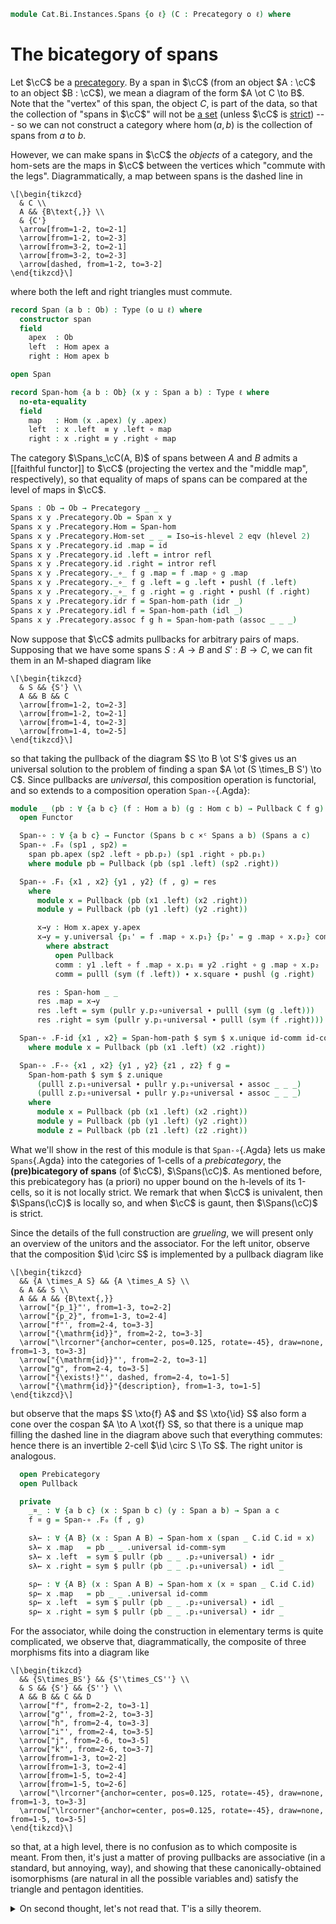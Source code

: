 <!--
```agda
open import Cat.Instances.Functor
open import Cat.Instances.Product
open import Cat.Diagram.Pullback
open import Cat.Bi.Base
open import Cat.Prelude

import Cat.Reasoning
```
-->

```agda
module Cat.Bi.Instances.Spans {o ℓ} (C : Precategory o ℓ) where
```

<!--
```agda
private module C = Cat.Reasoning C
open C
```
-->

# The bicategory of spans

Let $\cC$ be a [precategory]. By a span in $\cC$ (from an object
$A : \cC$ to an object $B : \cC$), we mean a diagram of the form
$A \ot C \to B$. Note that the "vertex" of this span, the object $C$, is
part of the data, so that the collection of "spans in $\cC$" will not
be [a set] (unless $\cC$ is [strict]) --- so we can not construct a
category where $\hom(a,b)$ is the collection of spans from $a$ to $b$.

[precategory]: Cat.Base.html
[a set]: 1Lab.HLevel.html#is-set
[strict]: Cat.Instances.StrictCat.html

However, we can make spans in $\cC$ the _objects_ of a category, and
the hom-sets are the maps in $\cC$ between the vertices which
"commute with the legs". Diagrammatically, a map between spans is the
dashed line in

~~~{.quiver}
\[\begin{tikzcd}
  & C \\
  A && {B\text{,}} \\
  & {C'}
  \arrow[from=1-2, to=2-1]
  \arrow[from=1-2, to=2-3]
  \arrow[from=3-2, to=2-1]
  \arrow[from=3-2, to=2-3]
  \arrow[dashed, from=1-2, to=3-2]
\end{tikzcd}\]
~~~

where both the left and right triangles must commute.

```agda
record Span (a b : Ob) : Type (o ⊔ ℓ) where
  constructor span
  field
    apex  : Ob
    left  : Hom apex a
    right : Hom apex b

open Span

record Span-hom {a b : Ob} (x y : Span a b) : Type ℓ where
  no-eta-equality
  field
    map   : Hom (x .apex) (y .apex)
    left  : x .left  ≡ y .left ∘ map
    right : x .right ≡ y .right ∘ map
```

<!--
```agda
open Span-hom
private unquoteDecl eqv = declare-record-iso eqv (quote Span-hom)

instance
  Underlying-Span : ∀ {a b} ⦃ _ : Underlying Ob ⦄ → Underlying (Span a b)
  Underlying-Span = record { ⌞_⌟ = λ S → ⌞ S .apex ⌟ }

Span-hom-path
  : {a b : Ob} {x y : Span a b} {f g : Span-hom x y}
  → f .map ≡ g .map → f ≡ g
Span-hom-path p i .map = p i
Span-hom-path {x = x} {y} {f} {g} p i .left j =
  is-set→squarep (λ i j → Hom-set _ _)
    (λ _ → x .left) (λ j → f .left j) (λ j → g .left j) (λ j → y .left ∘ p j) i j
Span-hom-path {x = x} {y} {f} {g} p i .right j =
  is-set→squarep (λ i j → Hom-set _ _)
    (λ _ → x .right) (λ j → f .right j) (λ j → g .right j) (λ j → y .right ∘ p j) i j
```
-->

The category $\Spans_\cC(A, B)$ of spans between $A$ and $B$ admits a
[[faithful functor]] to $\cC$ (projecting the vertex and the "middle
map", respectively), so that equality of maps of spans can be compared
at the level of maps in $\cC$.

```agda
Spans : Ob → Ob → Precategory _ _
Spans x y .Precategory.Ob = Span x y
Spans x y .Precategory.Hom = Span-hom
Spans x y .Precategory.Hom-set _ _ = Iso→is-hlevel 2 eqv (hlevel 2)
Spans x y .Precategory.id .map = id
Spans x y .Precategory.id .left = intror refl
Spans x y .Precategory.id .right = intror refl
Spans x y .Precategory._∘_ f g .map = f .map ∘ g .map
Spans x y .Precategory._∘_ f g .left = g .left ∙ pushl (f .left)
Spans x y .Precategory._∘_ f g .right = g .right ∙ pushl (f .right)
Spans x y .Precategory.idr f = Span-hom-path (idr _)
Spans x y .Precategory.idl f = Span-hom-path (idl _)
Spans x y .Precategory.assoc f g h = Span-hom-path (assoc _ _ _)
```

Now suppose that $\cC$ admits pullbacks for arbitrary pairs of maps.
Supposing that we have some spans $S : A \to B$ and $S' : B \to C$, we
can fit them in an M-shaped diagram like

~~~{.quiver}
\[\begin{tikzcd}
  & S && {S'} \\
  A && B && C
  \arrow[from=1-2, to=2-3]
  \arrow[from=1-2, to=2-1]
  \arrow[from=1-4, to=2-3]
  \arrow[from=1-4, to=2-5]
\end{tikzcd}\]
~~~

so that taking the pullback of the diagram $S \to B \ot S'$ gives us an
universal solution to the problem of finding a span $A \ot (S \times_B
S') \to C$. Since pullbacks are _universal_, this composition operation
is functorial, and so extends to a composition operation `Span-∘`{.Agda}:

```agda
module _ (pb : ∀ {a b c} (f : Hom a b) (g : Hom c b) → Pullback C f g) where
  open Functor

  Span-∘ : ∀ {a b c} → Functor (Spans b c ×ᶜ Spans a b) (Spans a c)
  Span-∘ .F₀ (sp1 , sp2) =
    span pb.apex (sp2 .left ∘ pb.p₂) (sp1 .right ∘ pb.p₁)
    where module pb = Pullback (pb (sp1 .left) (sp2 .right))

  Span-∘ .F₁ {x1 , x2} {y1 , y2} (f , g) = res
    where
      module x = Pullback (pb (x1 .left) (x2 .right))
      module y = Pullback (pb (y1 .left) (y2 .right))

      x→y : Hom x.apex y.apex
      x→y = y.universal {p₁' = f .map ∘ x.p₁} {p₂' = g .map ∘ x.p₂} comm
        where abstract
          open Pullback
          comm : y1 .left ∘ f .map ∘ x.p₁ ≡ y2 .right ∘ g .map ∘ x.p₂
          comm = pulll (sym (f .left)) ∙ x.square ∙ pushl (g .right)

      res : Span-hom _ _
      res .map = x→y
      res .left = sym (pullr y.p₂∘universal ∙ pulll (sym (g .left)))
      res .right = sym (pullr y.p₁∘universal ∙ pulll (sym (f .right)))

  Span-∘ .F-id {x1 , x2} = Span-hom-path $ sym $ x.unique id-comm id-comm
    where module x = Pullback (pb (x1 .left) (x2 .right))

  Span-∘ .F-∘ {x1 , x2} {y1 , y2} {z1 , z2} f g =
    Span-hom-path $ sym $ z.unique
      (pulll z.p₁∘universal ∙ pullr y.p₁∘universal ∙ assoc _ _ _)
      (pulll z.p₂∘universal ∙ pullr y.p₂∘universal ∙ assoc _ _ _)
    where
      module x = Pullback (pb (x1 .left) (x2 .right))
      module y = Pullback (pb (y1 .left) (y2 .right))
      module z = Pullback (pb (z1 .left) (z2 .right))
```

What we'll show in the rest of this module is that `Span-∘`{.Agda} lets
us make `Spans`{.Agda} into the categories of 1-cells of a
_prebicategory_, the **(pre)bicategory of spans** (of $\cC$),
$\Spans(\cC)$. As mentioned before, this prebicategory has (a priori) no
upper bound on the h-levels of its 1-cells, so it is not locally strict.
We remark that when $\cC$ is univalent, then $\Spans(\cC)$ is locally
so, and when $\cC$ is gaunt, then $\Spans(\cC)$ is strict.

Since the details of the full construction are _grueling_, we will
present only an overview of the unitors and the associator. For the left
unitor, observe that the composition $\id \circ S$ is implemented by
a pullback diagram like

~~~{.quiver}
\[\begin{tikzcd}
  && {A \times_A S} && {A \times_A S} \\
  & A && S \\
  A && A && {B\text{,}}
  \arrow["{p_1}"', from=1-3, to=2-2]
  \arrow["{p_2}", from=1-3, to=2-4]
  \arrow["f"', from=2-4, to=3-3]
  \arrow["{\mathrm{id}}", from=2-2, to=3-3]
  \arrow["\lrcorner"{anchor=center, pos=0.125, rotate=-45}, draw=none, from=1-3, to=3-3]
  \arrow["{\mathrm{id}}"', from=2-2, to=3-1]
  \arrow["g", from=2-4, to=3-5]
  \arrow["{\exists!}"', dashed, from=2-4, to=1-5]
  \arrow["{\mathrm{id}}"{description}, from=1-3, to=1-5]
\end{tikzcd}\]
~~~

but observe that the maps $S \xto{f} A$ and $S \xto{\id} S$ also
form a cone over the cospan $A \to A \xot{f} S$, so that there is a
unique map filling the dashed line in the diagram above such that
everything commutes: hence there is an invertible 2-cell $\id \circ
S \To S$. The right unitor is analogous.

```agda
  open Prebicategory
  open Pullback

  private
    _¤_ : ∀ {a b c} (x : Span b c) (y : Span a b) → Span a c
    f ¤ g = Span-∘ .F₀ (f , g)

    sλ← : ∀ {A B} (x : Span A B) → Span-hom x (span _ C.id C.id ¤ x)
    sλ← x .map   = pb _ _ .universal id-comm-sym
    sλ← x .left  = sym $ pullr (pb _ _ .p₂∘universal) ∙ idr _
    sλ← x .right = sym $ pullr (pb _ _ .p₁∘universal) ∙ idl _

    sρ← : ∀ {A B} (x : Span A B) → Span-hom x (x ¤ span _ C.id C.id)
    sρ← x .map   = pb _ _ .universal id-comm
    sρ← x .left  = sym $ pullr (pb _ _ .p₂∘universal) ∙ idl _
    sρ← x .right = sym $ pullr (pb _ _ .p₁∘universal) ∙ idr _
```

For the associator, while doing the construction in elementary terms is
quite complicated, we observe that, diagrammatically, the composite of
three morphisms fits into a diagram like

~~~{.quiver}
\[\begin{tikzcd}
  && {S\times_BS'} && {S'\times_CS''} \\
  & S && {S'} && {S''} \\
  A && B && C && D
  \arrow["f", from=2-2, to=3-1]
  \arrow["g"', from=2-2, to=3-3]
  \arrow["h", from=2-4, to=3-3]
  \arrow["i"', from=2-4, to=3-5]
  \arrow["j", from=2-6, to=3-5]
  \arrow["k"', from=2-6, to=3-7]
  \arrow[from=1-3, to=2-2]
  \arrow[from=1-3, to=2-4]
  \arrow[from=1-5, to=2-4]
  \arrow[from=1-5, to=2-6]
  \arrow["\lrcorner"{anchor=center, pos=0.125, rotate=-45}, draw=none, from=1-3, to=3-3]
  \arrow["\lrcorner"{anchor=center, pos=0.125, rotate=-45}, draw=none, from=1-5, to=3-5]
\end{tikzcd}\]
~~~

so that, at a high level, there is no confusion as to which composite is
meant. From then, it's just a matter of proving pullbacks are
associative (in a standard, but annoying, way), and showing that these
canonically-obtained isomorphisms (are natural in all the possible
variables and) satisfy the triangle and pentagon identities.

<details>
<summary>On second thought, let's not read that. T'is a silly theorem.</summary>

```agda
    sα← : ∀ {A B C D} ((f , g , h) : Span C D × Span B C × Span A B)
        → Span-hom ((f ¤ g) ¤ h) (f ¤ (g ¤ h))
    sα← (f , g , h) .map = pb _ _ .universal resp' where
      abstract
        resp : g .left C.∘ pb (f .left) (g .right) .p₂
           C.∘ pb ((f ¤ g) .left) (h .right) .p₁
             ≡ h .right C.∘ pb ((f ¤ g) .left) (h .right) .p₂
        resp = assoc _ _ _ ∙ pb _ _ .square

      shuffle = pb _ _ .universal {p₁' = pb _ _ .p₂ C.∘ pb _ _ .p₁} {p₂' = pb _ _ .p₂} resp

      abstract
        resp' : f .left C.∘ pb (f .left) (g .right) .p₁
            C.∘ pb ((f ¤ g) .left) (h .right) .p₁
              ≡ (g ¤ h) .right C.∘ shuffle
        resp' = sym $ pullr (pb _ _ .p₁∘universal) ∙ extendl (sym (pb _ _ .square))

    sα← (f , g , h) .left = sym $ pullr (pb _ _ .p₂∘universal) ∙ pullr (pb _ _ .p₂∘universal)
    sα← (f , g , h) .right = sym $ pullr (pb _ _ .p₁∘universal) ∙ assoc _ _ _

    sα→ : ∀ {A B C D} ((f , g , h) : Span C D × Span B C × Span A B)
        → Span-hom (f ¤ (g ¤ h)) ((f ¤ g) ¤ h)
    sα→ (f , g , h) .map = pb _ _ .universal resp' where
      abstract
        resp : f .left C.∘ pb (f .left) ((g ¤ h) .right) .p₁
             ≡ g .right C.∘ pb (g .left) (h .right) .p₁
           C.∘ pb (f .left) ((g ¤ h) .right) .p₂
        resp = pb _ _ .square ∙ sym (assoc _ _ _)

      shuffle = pb _ _ .universal {p₁' = pb _ _ .p₁} {p₂' = pb _ _ .p₁ C.∘ pb _ _ .p₂} resp

      abstract
        resp' : (f ¤ g) .left C.∘ shuffle
              ≡ h .right C.∘ pb (g .left) (h .right) .p₂
            C.∘ pb (f .left) ((g ¤ h) .right) .p₂
        resp' = pullr (pb _ _ .p₂∘universal) ∙ extendl (pb _ _ .square)

    sα→ (f , g , h) .left = sym $ pullr (pb _ _ .p₂∘universal) ∙ assoc _ _ _
    sα→ (f , g , h) .right = sym $ pullr (pb _ _ .p₁∘universal) ∙ pullr (pb _ _ .p₁∘universal)

  open make-natural-iso
  {-# TERMINATING #-}
  Spanᵇ : Prebicategory _ _ _
  Spanᵇ .Ob = C.Ob
  Spanᵇ .Hom = Spans
  Spanᵇ .id = span _ C.id C.id
  Spanᵇ .compose = Span-∘
  Spanᵇ .unitor-l = to-natural-iso ni where
    ni : make-natural-iso (Id {C = Spans _ _}) _
    ni .eta = sλ←
    ni .inv x .map = pb _ _ .p₂
    ni .inv x .left = refl
    ni .inv x .right = pb _ _ .square
    ni .eta∘inv x = Span-hom-path (Pullback.unique₂ (pb _ _) {p = idl _ ∙ ap₂ C._∘_ refl (introl refl)}
      (pulll (pb _ _ .p₁∘universal))
      (pulll (pb _ _ .p₂∘universal))
      (id-comm ∙ pb _ _ .square)
      id-comm)
    ni .inv∘eta x = Span-hom-path (pb _ _ .p₂∘universal)
    ni .natural x y f = Span-hom-path $
      Pullback.unique₂ (pb _ _) {p = idl _ ∙ f .right}
        (pulll (pb _ _ .p₁∘universal) ∙ pullr (pb _ _ .p₁∘universal) ∙ idl _)
        (pulll (pb _ _ .p₂∘universal) ∙ pullr (pb _ _ .p₂∘universal) ∙ idr _)
        (pulll (pb _ _ .p₁∘universal) ∙ sym (f .right))
        (pulll (pb _ _ .p₂∘universal) ∙ idl _)
  Spanᵇ .unitor-r = to-natural-iso ni where
    ni : make-natural-iso (Id {C = Spans _ _}) _
    ni .eta = sρ←
    ni .inv _ .map = pb _ _ .p₁
    ni .inv _ .left = sym (pb _ _ .square)
    ni .inv _ .right = refl
    ni .eta∘inv x = Span-hom-path (Pullback.unique₂ (pb _ _) {p = introl refl}
      (pulll (pb _ _ .p₁∘universal) ∙ idl _)
      (pulll (pb _ _ .p₂∘universal))
      (idr _)
      (id-comm ∙ sym (pb _ _ .square)))
    ni .inv∘eta x = Span-hom-path (pb _ _ .p₁∘universal)
    ni .natural x y f = Span-hom-path $
      Pullback.unique₂ (pb _ _) {p = sym (f .left) ∙ introl refl}
        (pulll (pb _ _ .p₁∘universal) ∙ pullr (pb _ _ .p₁∘universal) ∙ idr _)
        (pulll (pb _ _ .p₂∘universal) ∙ pullr (pb _ _ .p₂∘universal) ∙ idl _)
        (pulll (pb _ _ .p₁∘universal) ∙ idl _)
        (pulll (pb _ _ .p₂∘universal) ∙ sym (f .left))
  Spanᵇ .associator = to-natural-iso ni where
    ni : make-natural-iso _ _
    ni .eta = sα←
    ni .inv = sα→
    ni .eta∘inv x = Span-hom-path $
      Pullback.unique₂ (pb _ _) {p = pb _ _ .square}
      (pulll (pb _ _ .p₁∘universal) ∙ pullr (pb _ _ .p₁∘universal) ∙ pb _ _ .p₁∘universal)
      (pulll (pb _ _ .p₂∘universal) ∙ unique₂ (pb _ _) {p = extendl (pb _ _ .square)}
          (pulll (pb _ _ .p₁∘universal) ∙ pullr (pb _ _ .p₁∘universal) ∙ pb _ _ .p₂∘universal)
          (pulll (pb _ _ .p₂∘universal) ∙ pb _ _ .p₂∘universal)
          refl refl)
      (idr _)
      (idr _)
    ni .inv∘eta x = Span-hom-path $
      Pullback.unique₂ (pb _ _) {p = pb _ _ .square}
      (pulll (pb _ _ .p₁∘universal) ∙ unique₂ (pb _ _) {p = extendl (pb _ _ .square)}
        (pulll (pb _ _ .p₁∘universal) ∙ pb _ _ .p₁∘universal)
        (pulll (pb _ _ .p₂∘universal) ∙ pullr (pb _ _ .p₂∘universal) ∙ pb _ _ .p₁∘universal)
        refl refl)
      (pulll (pb _ _ .p₂∘universal) ∙ pullr (pb _ _ .p₂∘universal) ∙ pb _ _ .p₂∘universal)
      (idr _)
      (idr _)
    ni .natural x y f = Span-hom-path $ Pullback.unique₂ (pb _ _)
      {p₁' = f .fst .map C.∘ pb _ _ .p₁ C.∘ pb _ _ .p₁}
      {p₂' = pb _ _ .universal
        {p₁' = f .snd .fst .map C.∘ pb _ _ .p₂ C.∘ pb _ _ .p₁}
        {p₂' = f .snd .snd .map C.∘ pb _ _ .p₂}
        (pulll (sym (f .snd .fst .left)) ∙ assoc _ _ _ ∙ pb _ _ .square ∙ pushl (f .snd .snd .right))}
      {p = sym $ pullr (pb _ _ .p₁∘universal) ∙ pulll (sym (f .snd .fst .right)) ∙ extendl (sym (pb _ _ .square)) ∙ pushl (f .fst .left)}
      (pulll (pb _ _ .p₁∘universal) ∙ pullr (pb _ _ .p₁∘universal))
      (pulll (pb _ _ .p₂∘universal) ∙ pb _ _ .unique
        (pulll (extendl (pb _ _ .p₁∘universal)) ∙ pullr (pullr (pb _ _ .p₂∘universal)) ∙ ap₂ C._∘_ refl (pb _ _ .p₁∘universal))
        (pulll (extendl (pb _ _ .p₂∘universal)) ∙ pullr (pullr (pb _ _ .p₂∘universal)) ∙ ap₂ C._∘_ refl (pb _ _ .p₂∘universal)))
      (pulll (pb _ _ .p₁∘universal) ∙ pullr (pb _ _ .p₁∘universal) ∙ pulll (pb _ _ .p₁∘universal) ∙ sym (assoc _ _ _))
      (pulll (pb _ _ .p₂∘universal) ∙ pb _ _ .unique
        (pulll (pb _ _ .p₁∘universal) ∙ pullr (pb _ _ .p₁∘universal) ∙ extendl (pb _ _ .p₂∘universal))
        (pulll (pb _ _ .p₂∘universal) ∙ pb _ _ .p₂∘universal))
  Spanᵇ .triangle f g = Span-hom-path $
    pb _ _ .unique
      (pulll (pb _ _ .p₁∘universal) ∙ pullr (pb _ _ .p₁∘universal) ∙ pb _ _ .p₁∘universal ∙ introl refl)
      (pulll (pb _ _ .p₂∘universal) ∙ pullr (pb _ _ .p₂∘universal) ∙ eliml refl)
  Spanᵇ .pentagon f g h i = Span-hom-path $
    Pullback.unique₂ (pb _ _)
      {p = pullr (pulll (pb _ _ .p₂∘universal) ∙ pullr (pulll (pb _ _ .p₂∘universal) ∙ pullr (pb _ _ .p₂∘universal)) ∙ ap₂ C._∘_ refl (pulll (pb _ _ .p₁∘universal)))
         ∙ ap₂ C._∘_ refl (extendl (pb _ _ .p₂∘universal)) ∙ sym (ap₂ C._∘_ refl (idl _ ∙ extendl (pb _ _ .p₂∘universal)) ∙ extendl (sym (pb _ _ .square)))}
      (pulll (pb _ _ .p₁∘universal) ∙ pullr (pulll (pb _ _ .p₁∘universal)))
      (pulll (pb _ _ .p₂∘universal) ∙ pullr (pulll (pb _ _ .p₂∘universal) ∙ pullr (pb _ _ .p₂∘universal)))
      (pulll (pb _ _ .p₁∘universal)
      ∙ Pullback.unique₂ (pb _ _) {p = pullr (pb _ _ .p₂∘universal) ∙ extendl (pb _ _ .square) ∙ sym (assoc _ _ _)}
          (pulll (pb _ _ .p₁∘universal) ∙ pb _ _ .p₁∘universal)
          (pulll (pb _ _ .p₂∘universal) ∙ pullr (pb _ _ .p₂∘universal))
          (pulll (pb _ _ .p₁∘universal) ∙ pb _ _ .unique
            (pulll (pb _ _ .p₁∘universal) ∙ pulll (pb _ _ .p₁∘universal) ∙ pb _ _ .p₁∘universal ∙ idl _)
            (pulll (pb _ _ .p₂∘universal) ∙ pulll (pullr (pb _ _ .p₂∘universal)) ∙ pullr (pullr (pb _ _ .p₂∘universal) ∙ pulll (pb _ _ .p₁∘universal)) ∙ pulll (pb _ _ .p₁∘universal)))
          (pulll (pb _ _ .p₂∘universal) ∙ pullr (pulll (pb _ _ .p₂∘universal) ∙ pullr (pb _ _ .p₂∘universal))
          ∙ ap₂ C._∘_ refl (pulll (pb _ _ .p₁∘universal)) ∙ pulll (pb _ _ .p₂∘universal) ∙ sym (assoc _ _ _)))
      ( pulll (pb _ _ .p₂∘universal)
      ·· pullr (pb _ _ .p₂∘universal)
      ·· sym (idl _ ·· pulll (pb _ _ .p₂∘universal) ·· sym (assoc _ _ _)))
```
</details>
